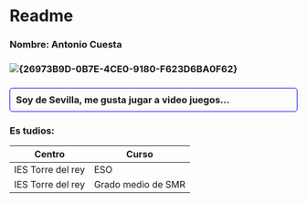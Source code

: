 # Readme
### Nombre: Antonio Cuesta
### ![{26973B9D-0B7E-4CE0-9180-F623D6BA0F62}](https://github.com/user-attachments/assets/49bb584f-3d9d-4ac1-8764-09a87a6990dd)

### <div style="border: 1px solid blue; padding: 10px; border-radius: 5px;"> Soy de Sevilla, me gusta jugar a video juegos... </div>

### Es tudios:

| Centro | Curso |
|----------|-----------|
| IES Torre del rey | ESO | 
| IES Torre del rey | Grado medio de SMR |
